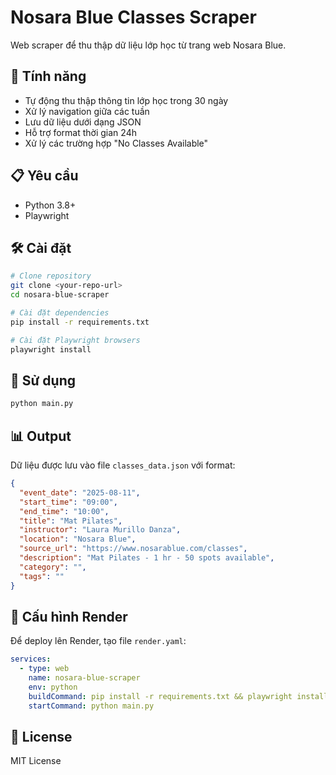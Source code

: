 # Nosara Blue Classes Scraper

Web scraper để thu thập dữ liệu lớp học từ trang web Nosara Blue.

## 🎯 Tính năng

- Tự động thu thập thông tin lớp học trong 30 ngày
- Xử lý navigation giữa các tuần
- Lưu dữ liệu dưới dạng JSON
- Hỗ trợ format thời gian 24h
- Xử lý các trường hợp "No Classes Available"

## 📋 Yêu cầu

- Python 3.8+
- Playwright

## 🛠️ Cài đặt

```bash
# Clone repository
git clone <your-repo-url>
cd nosara-blue-scraper

# Cài đặt dependencies
pip install -r requirements.txt

# Cài đặt Playwright browsers
playwright install
```

## 🚀 Sử dụng

```bash
python main.py
```

## 📊 Output

Dữ liệu được lưu vào file `classes_data.json` với format:

```json
{
  "event_date": "2025-08-11",
  "start_time": "09:00",
  "end_time": "10:00",
  "title": "Mat Pilates",
  "instructor": "Laura Murillo Danza",
  "location": "Nosara Blue",
  "source_url": "https://www.nosarablue.com/classes",
  "description": "Mat Pilates - 1 hr - 50 spots available",
  "category": "",
  "tags": ""
}
```

## 🔧 Cấu hình Render

Để deploy lên Render, tạo file `render.yaml`:

```yaml
services:
  - type: web
    name: nosara-blue-scraper
    env: python
    buildCommand: pip install -r requirements.txt && playwright install
    startCommand: python main.py
```

## 📝 License

MIT License
